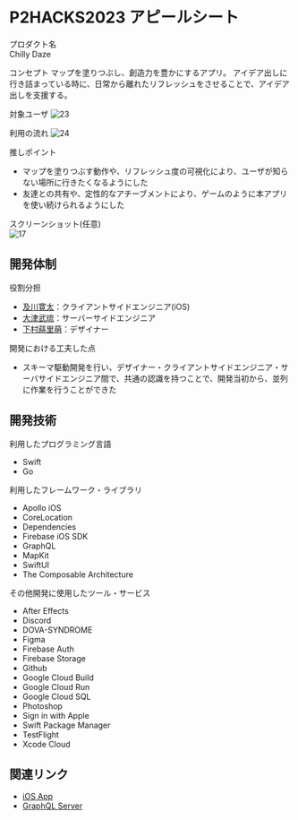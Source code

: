 # P2HACKS2023 アピールシート 

プロダクト名  
Chilly Daze

コンセプト
マップを塗りつぶし、創造力を豊かにするアプリ。
アイデア出しに行き詰まっている時に、日常から離れたリフレッシュをさせることで、アイデア出しを支援する。

対象ユーザ
![23](https://github.com/p2hacks2023/post-04/assets/82511590/a83df3ea-19ce-4c12-9b04-a8d4b9108e6a)


利用の流れ
![24](https://github.com/p2hacks2023/post-04/assets/82511590/c89c15c1-307e-41c9-b201-a9116f943976)


推しポイント  
- マップを塗りつぶす動作や、リフレッシュ度の可視化により、ユーザが知らない場所に行きたくなるようにした
- 友達との共有や、定性的なアチーブメントにより、ゲームのように本アプリを使い続けられるようにした

スクリーンショット(任意)  
![17](https://github.com/p2hacks2023/post-04/assets/82511590/16fb4bf5-6503-42e2-aba7-7052e56f0497)


## 開発体制  

役割分担  
- [及川寛太](https://github.com/kantacky)：クライアントサイドエンジニア(iOS)
- [大津武琉](https://github.com/otaken1221)：サーバーサイドエンジニア
- [下村蒔里萌]([https://student.redesigner.jp/portfolios/PF0d6df330e127a6675728b87f80033b73](https://student.redesigner.jp/students/c54349a66b8a983c14fdd83195fa354e))：デザイナー

開発における工夫した点  
- スキーマ駆動開発を行い、デザイナー・クライアントサイドエンジニア・サーバサイドエンジニア間で、共通の認識を持つことで、開発当初から、並列に作業を行うことができた

## 開発技術 

利用したプログラミング言語  
- Swift
- Go

利用したフレームワーク・ライブラリ  
- Apollo iOS
- CoreLocation
- Dependencies
- Firebase iOS SDK
- GraphQL
- MapKit
- SwiftUI
- The Composable Architecture

その他開発に使用したツール・サービス
- After Effects
- Discord
- DOVA-SYNDROME
- Figma
- Firebase Auth
- Firebase Storage
- Github
- Google Cloud Build
- Google Cloud Run
- Google Cloud SQL
- Photoshop
- Sign in with Apple
- Swift Package Manager
- TestFlight
- Xcode Cloud

## 関連リンク
- [iOS App](https://github.com/panna-cotta-2023/ChillyDaze)
- [GraphQL Server](https://github.com/panna-cotta-2023/chilly-daze-gateway)
